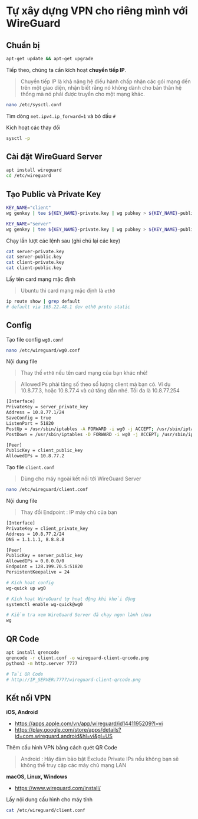 # Tự xây dựng VPN cho riêng mình với WireGuard

## Chuẩn bị

```bash
apt-get update && apt-get upgrade
```

Tiếp theo, chúng ta cần kích hoạt **chuyển tiếp IP**.
> Chuyển tiếp IP là khả năng hệ điều hành chấp nhận các gói mạng đến trên một giao diện, nhận biết rằng nó không dành cho bản thân hệ thống mà nó phải được truyền cho một mạng khác.

```bash
nano /etc/sysctl.conf
```

Tìm dòng `net.ipv4.ip_forward=1` và bỏ dấu `#`

Kích hoạt các thay đổi

```bash
sysctl -p
```

## Cài đặt WireGuard Server

```bash
apt install wireguard
cd /etc/wireguard
```

## Tạo Public và Private Key

```bash
KEY_NAME="client"
wg genkey | tee ${KEY_NAME}-private.key | wg pubkey > ${KEY_NAME}-public.key

KEY_NAME="server"
wg genkey | tee ${KEY_NAME}-private.key | wg pubkey > ${KEY_NAME}-public.key
```

Chạy lần lượt các lệnh sau (ghi chú lại các key)

```bash
cat server-private.key
cat server-public.key
cat client-private.key
cat client-public.key
```

Lấy tên card mạng mặc định
> Ubuntu thì card mạng mặc định là `eth0`

```bash
ip route show | grep default
# default via 165.22.48.1 dev eth0 proto static
```

## Config

Tạo file config `wg0.conf`

```bash
nano /etc/wireguard/wg0.conf
```

Nội dung file

> Thay thế `eth0` nếu tên card mạng của bạn khác nhé!

> AllowedIPs phải tăng số theo số lượng client mà bạn có. Ví dụ 10.8.77.3, hoặc 10.8.77.4 và cứ tăng dần nhé. Tối đa là 10.8.77.254

```bash
[Interface]
PrivateKey = server_private_key
Address = 10.8.77.1/24
SaveConfig = true
ListenPort = 51820
PostUp = /usr/sbin/iptables -A FORWARD -i wg0 -j ACCEPT; /usr/sbin/iptables -t nat -A POSTROUTING -s 10.8.77.0/24 -o eth0 -j MASQUERADE
PostDown = /usr/sbin/iptables -D FORWARD -i wg0 -j ACCEPT; /usr/sbin/iptables -t nat -D POSTROUTING -s 10.8.77.0/24 -o eth0 -j MASQUERADE

[Peer]
PublicKey = client_public_key
AllowedIPs = 10.8.77.2 
```

Tạo file `client.conf`
> Dùng cho máy ngoài kết nối tới WireGuard Server

```bash
nano /etc/wireguard/client.conf
```

Nội dung file

>  Thay đổi Endpoint : IP máy chủ của bạn

```bash
[Interface]
PrivateKey = client_private_key
Address = 10.8.77.2/24
DNS = 1.1.1.1, 8.8.8.8

[Peer]
PublicKey = server_public_key
AllowedIPs = 0.0.0.0/0
Endpoint = 128.199.70.5:51820
PersistentKeepalive = 24
```

```bash
# Kích hoạt config
wg-quick up wg0

# Kích hoạt WireGuard tự hoạt động khi khởi động
systemctl enable wg-quick@wg0

# Kiểm tra xem WireGuard Server đã chạy ngon lành chưa 
wg
```

## QR Code

```bash
apt install qrencode
qrencode -r client.conf -o wireguard-client-qrcode.png
python3 -m http.server 7777

# Tải QR Code
# http://IP_SERVER:7777/wireguard-client-qrcode.png
```

## Kết nối VPN

**iOS, Android**

- https://apps.apple.com/vn/app/wireguard/id1441195209?l=vi
- https://play.google.com/store/apps/details?id=com.wireguard.android&hl=vi&gl=US

Thêm cấu hình VPN bằng cách quét QR Code

> Android : Hãy đảm bảo bật Exclude Private IPs nếu không bạn sẽ không thể truy cập các máy chủ mạng LAN

**macOS, Linux, Windows**

- https://www.wireguard.com/install/

Lấy nội dung cấu hình cho máy tính

```bash
cat /etc/wireguard/client.conf
```
